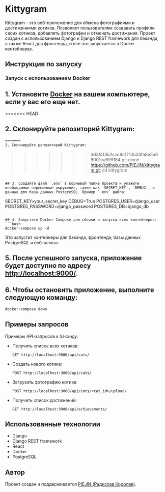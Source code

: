 # Kittygram

Kittygram - это веб-приложение для обмена фотографиями и достижениями котиков. Позволяет пользователям создавать профили своих котиков, добавлять фотографии и отмечать достижения. Проект создан с использованием Django и Django REST framework для бэкэнда, а также React для фронтенда, и все это запускается в Docker контейнерах.

## Инструкция по запуску

### Запуск с использованием Docker

## 1. Установите [Docker](https://www.docker.com/get-started) на вашем компьютере, если у вас его еще нет.

<<<<<<< HEAD
## 2. Склонируйте репозиторий Kittygram:
   ```bash
=======
2. Склонируйте репозиторий Kittygram:
   ```
>>>>>>> 3d3f4f3b2ccc8c1710b33fa8e5a66001ca699184
   git clone https://github.com/PIEJIN/kittygram.git
   cd kittygram
   ```

## 3. Создайте файл `.env` в корневой папке проекта и укажите необходимые переменные окружения, такие как `SECRET_KEY`, `DEBUG`, и данные для базы данных PostgreSQL. Пример `.env` файла:

   ```
   SECRET_KEY=your_secret_key
   DEBUG=True
   POSTGRES_USER=django_user
   POSTGRES_PASSWORD=django_password
   POSTGRES_DB=django_db
   ```

## 4. Запустите Docker Compose для сборки и запуска всех контейнеров:
   ```bash
   docker-compose up -d
   ```

   Это запустит контейнеры для бэкэнда, фронтенда, базы данных PostgreSQL и веб-шлюза.

## 5. После успешного запуска, приложение будет доступно по адресу [http://localhost:9000/](http://localhost:9000/).

## 6. Чтобы остановить приложение, выполните следующую команду:
   ```bash
   docker-compose down
   ```

## Примеры запросов

Примеры API-запросов к бэкэнду:

- Получить список всех котиков:
  ```http
  GET http://localhost:9000/api/cats/
  ```

- Создать нового котика:
  ```http
  POST http://localhost:9000/api/cats/
  ```

- Загрузить фотографию котика:
  ```http
  POST http://localhost:9000/api/cats/<cat_id>/upload/
  ```

- Получить список достижений:
  ```http
  GET http://localhost:9000/api/achievements/
  ```

## Использованные технологии

- Django
- Django REST framework
- React
- Docker
- PostgreSQL

## Автор

Проект создан и поддерживается [PIEJIN (Радислав Королев)](https://github.com/PIEJIN).
```
